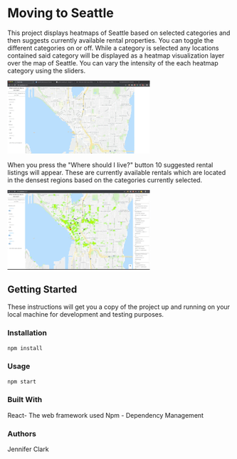 # Moving to Seattle

This project displays heatmaps of Seattle based on selected categories and then suggests currently available rental properties. You can toggle the different categories on or off. While a category is selected any locations contained said category will be displayed as a heatmap visualization layer over the map of Seattle. You can vary the intensity of the each heatmap category using the sliders.

![VideoDemo](src/images/Demo-1.gif)

When you press the "Where should I live?" button 10 suggested rental listings will appear. These are currently available rentals which are located in the densest regions based on the categories currently selected.

![VideoDemo](src/images/Demo-2-short.gif)

## Getting Started

These instructions will get you a copy of the project up and running on your local machine for development and testing purposes.

### Installation

```
npm install
```

### Usage

```
npm start
```

### Built With

React- The web framework used
Npm - Dependency Management

### Authors

Jennifer Clark
